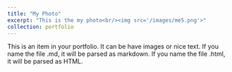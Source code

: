 ```yaml
---
title: "My Photo"
excerpt: "This is the my photo<br/><img src='/images/me5.png'>"
collection: portfolio
---
```


This is an item in your portfolio. It can be have images or nice text. If you name the file .md, it will be parsed as markdown. If you name the file .html, it will be parsed as HTML. 
